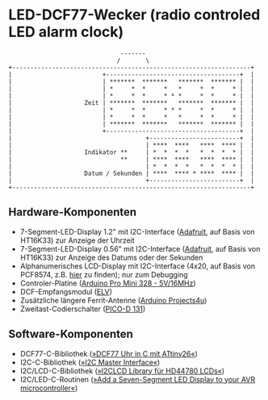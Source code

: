 # LED-DCF77-Wecker (radio controled LED alarm clock)

```
                               -------
                              /       \
+------------------------------------------------------------------+
|                         +-------------------------------------+  |
|                         | *******  *******   *******  ******* |  |
|                         | *     *  *     *   *     *  *     * |  |
|                         | *     *  *     * * *     *  *     * |  |
|                    Zeit | *******  *******   *******  ******* |  |
|                         | *     *  *     * * *     *  *     * |  |
|                         | *     *  *     *   *     *  *     * |  |
|                         | *******  *******   *******  ******* |  |
|                         +-------------------------------------+  |
|                                     +-------------------------+  |
|                                     | ****  ****   ****  **** |  |
|                    Indikator **     | *  *  *  *   *  *  *  * |  |
|                              **     | ****  ****   ****  **** |  |
|                                     | *  *  *  *   *  *  *  * |  |
|                    Datum / Sekunden | ****  **** * ****  **** |  |
|                                     +-------------------------+  |
+------------------------------------------------------------------+
```

## Hardware-Komponenten

- 7-Segment-LED-Display 1.2" mit I2C-Interface ([Adafruit](http://www.adafruit.com/product/1269), auf Basis von HT16K33) zur Anzeige der Uhrzeit
- 7-Segment-LED-Display 0.56" mit I2C-Interface ([Adafruit](http://www.adafruit.com/product/879), auf Basis von HT16K33) zur Anzeige des Datums oder der Sekunden
- Alphanumerisches LCD-Display mit I2C-Interface (4x20, auf Basis von PCF8574, z.B. [hier](http://www.amazon.de/gp/product/B007XRHBKA) zu finden); nur zum Debugging
- Controler-Platine ([Arduino Pro Mini 328 - 5V/16MHz](https://www.sparkfun.com/products/11113))
- DCF-Empfangsmodul ([ELV](http://www.elv.de/output/controller.aspx?cid=74&detail=10&detail2=28116))
- Zusätzliche längere Ferrit-Antenne ([Arduino Projects4u](http://www.arduino-projects4u.com/product/100mm-lenth-ferrite-rod-antenna-775/))
- Zweitast-Codierschalter ([PICO-D 131](http://www.hartmann-codier.de/familie_19.html?id=222))

## Software-Komponenten

- DCF77-C-Bibliothek ([»DCF77 Uhr in C mit ATtiny26«](http://www.mikrocontroller.net/topic/58769))
- I2C-C-Bibliothek ([»I2C Master Interface«](http://homepage.hispeed.ch/peterfleury/avr-software.html))
- I2C/LCD-C-Bibliothek ([»I2CLCD Library für HD44780 LCDs«](http://www.mikrocontroller.net/topic/334653))
- I2C/LED-C-Routinen ([»Add a Seven-Segment LED Display to your AVR microcontroller«](http://w8bh.net/avr/AvrSSD1.pdf))










